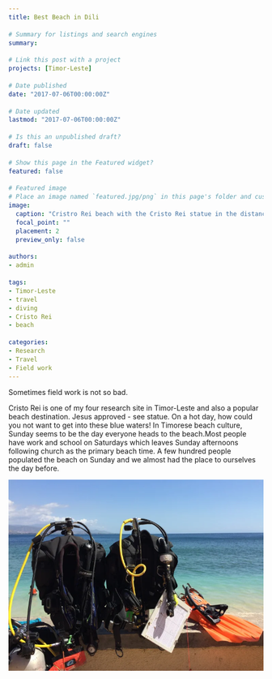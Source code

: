 ```yaml
---
title: Best Beach in Dili

# Summary for listings and search engines
summary:

# Link this post with a project
projects: [Timor-Leste]

# Date published
date: "2017-07-06T00:00:00Z"

# Date updated
lastmod: "2017-07-06T00:00:00Z"

# Is this an unpublished draft?
draft: false

# Show this page in the Featured widget?
featured: false

# Featured image
# Place an image named `featured.jpg/png` in this page's folder and customize its options here.
image:
  caption: "Cristro Rei beach with the Cristo Rei statue in the distance on the point."
  focal_point: ""
  placement: 2
  preview_only: false

authors:
- admin

tags:
- Timor-Leste
- travel
- diving
- Cristo Rei
- beach

categories:
- Research
- Travel
- Field work
---
```



<!-- Google tag (gtag.js) -->
<script async src="https://www.googletagmanager.com/gtag/js?id=G-TTD46JCLHQ"></script>
<script>
  window.dataLayer = window.dataLayer || [];
  function gtag(){dataLayer.push(arguments);}
  gtag('js', new Date());

  gtag('config', 'G-TTD46JCLHQ');
</script>

Sometimes field work is not so bad.

Cristo Rei is one of my four research site in Timor-Leste and also a popular beach destination. Jesus approved - see statue. On a hot day, how could you not want to get into these blue waters! In Timorese beach culture, Sunday seems to be the day everyone heads to the beach.Most people have work and school on Saturdays which leaves Sunday afternoons following church as the primary beach time. A few hundred people populated the beach on Sunday and we almost had the place to ourselves the day before.

![](cristorei-gear.jpg)
